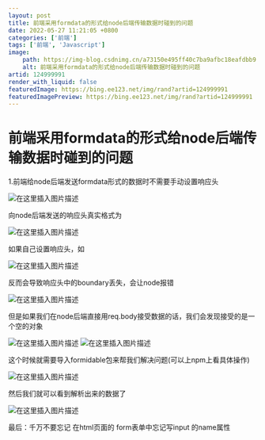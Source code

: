 ```yaml
---
layout: post
title: 前端采用formdata的形式给node后端传输数据时碰到的问题
date: 2022-05-27 11:21:05 +0800
categories: ['前端']
tags: ['前端', 'Javascript']
image:
    path: https://img-blog.csdnimg.cn/a73150e495ff40c7ba9afbc18eafdbb9.png#pic_center?x-oss-process=image/resize,m_fixed,h_150
    alt: 前端采用formdata的形式给node后端传输数据时碰到的问题
artid: 124999991
render_with_liquid: false
featuredImage: https://bing.ee123.net/img/rand?artid=124999991
featuredImagePreview: https://bing.ee123.net/img/rand?artid=124999991
---
```


# 前端采用formdata的形式给node后端传输数据时碰到的问题

1.前端给node后端发送formdata形式的数据时不需要手动设置响应头
  
![在这里插入图片描述](https://i-blog.csdnimg.cn/blog_migrate/9e2e040921316943838122a6086e4d7c.png)
  
向node后端发送的响应头真实格式为
  
![在这里插入图片描述](https://i-blog.csdnimg.cn/blog_migrate/f0fc0360a5a6edec18bb9c4442313fd5.png#pic_center)
  
如果自己设置响应头，如
  
![在这里插入图片描述](https://i-blog.csdnimg.cn/blog_migrate/274de8b8b40b24f3d217fd4752bca887.png#pic_center)
  
反而会导致响应头中的boundary丢失，会让node报错
  
![在这里插入图片描述](https://i-blog.csdnimg.cn/blog_migrate/90d316acca5f16c557c00f67329db251.png#pic_center)

但是如果我们在node后端直接用req.body接受数据的话，我们会发现接受的是一个空的对象
  
![在这里插入图片描述](https://i-blog.csdnimg.cn/blog_migrate/4f42fdc48a737a0889b74c0f69524c69.png#pic_center)
![在这里插入图片描述](https://i-blog.csdnimg.cn/blog_migrate/692bf3b855e94ea3734acec2e2a6fa60.png#pic_center)
  
这个时候就需要导入formidable包来帮我们解决问题(可以上npm上看具体操作)
  
![在这里插入图片描述](https://i-blog.csdnimg.cn/blog_migrate/e26f47ad7587a124a0ed2f8ce3180232.png#pic_center)
  
然后我们就可以看到解析出来的数据了
  
![在这里插入图片描述](https://i-blog.csdnimg.cn/blog_migrate/5c619168d22a5b590442c04f68f93bfc.png#pic_center)

最后：千万不要忘记 在html页面的 form表单中忘记写input 的name属性